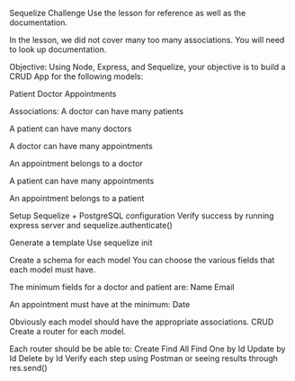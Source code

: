 Sequelize Challenge
Use the lesson for reference as well as the documentation.

In the lesson, we did not cover many too many associations. You will need to look up documentation.

Objective:
Using Node, Express, and Sequelize, your objective is to build a CRUD App for the following models:

Patient
Doctor
Appointments

Associations:
A doctor can have many patients

A patient can have many doctors

A doctor can have many appointments

An appointment belongs to a doctor

A patient can have many appointments

An appointment belongs to a patient

Setup Sequelize + PostgreSQL configuration
Verify success by running express server and sequelize.authenticate()

Generate a template
Use sequelize init

Create a schema for each model
You can choose the various fields that each model must have.

The minimum fields for a doctor and patient are:
Name
Email

An appointment must have at the minimum:
Date

Obviously each model should have the appropriate associations.
CRUD
Create a router for each model.

Each router should be be able to:
Create
Find All
Find One by Id
Update by Id
Delete by Id
Verify each step using Postman or seeing results through res.send()
